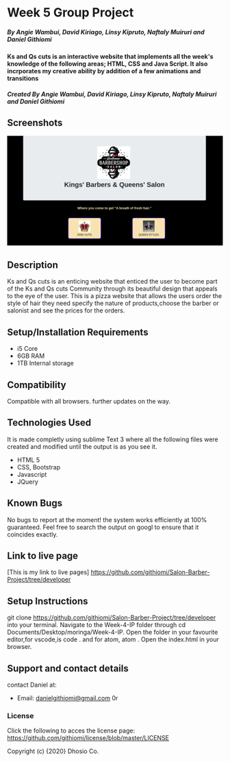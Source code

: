 # Week 5 Group Project
##### By Angie Wambui, David Kiriago, Linsy Kipruto, Naftaly Muiruri and Daniel Githiomi

#### Ks and Qs cuts is an interactive website that implements all the week's knowledge of the following areas; HTML, CSS and Java Script. It also incrporates my creative ability by addition of a few animations and transitions

##### Created By Angie Wambui, David Kiriago, Linsy Kipruto, Naftaly Muiruri and Daniel Githiomi

## Screenshots

  ![SCREENSHOT](css/images/screenshot.png)

## Description
Ks and Qs cuts is an enticing website that enticed the user to become part of the Ks and Qs cuts Community through its beautiful design that appeals to the eye of the user. This is a pizza website that allows the users order the style of hair they need specify the nature of products,choose the barber or salonist and see the prices for the orders.

## Setup/Installation Requirements
* i5 Core
* 6GB RAM
* 1TB Internal storage 

## Compatibility

  Compatible with all browsers.
  further updates on the way. 

## Technologies Used
It is made completly using sublime Text 3 where all the following files were created and modified until the output is as you see it.
* HTML 5
* CSS, Bootstrap
* Javascript
* JQuery

## Known Bugs
No bugs to report at the moment! the system works efficiently at 100% guaranteed. Feel free to search the output on googl to ensure that it coincides exactly.

## Link to live page
[This is my link to live pages] https://github.com/githiomi/Salon-Barber-Project/tree/developer

## Setup Instructions
git clone https://github.com/githiomi/Salon-Barber-Project/tree/developer into your terminal. Navigate to the Week-4-IP folder through cd Documents/Desktop/moringa/Week-4-IP. Open the folder in your favourite editor,for vscode,is code . and for atom, atom . Open the index.html in your browser.

## Support and contact details
contact Daniel at:

* Email: danielgithiomi@gmail.com 0r

### License
Click the following to acces the license page: https://github.com/githiomi/license/blob/master/LICENSE

Copyright (c) {2020} Dhosio Co.
